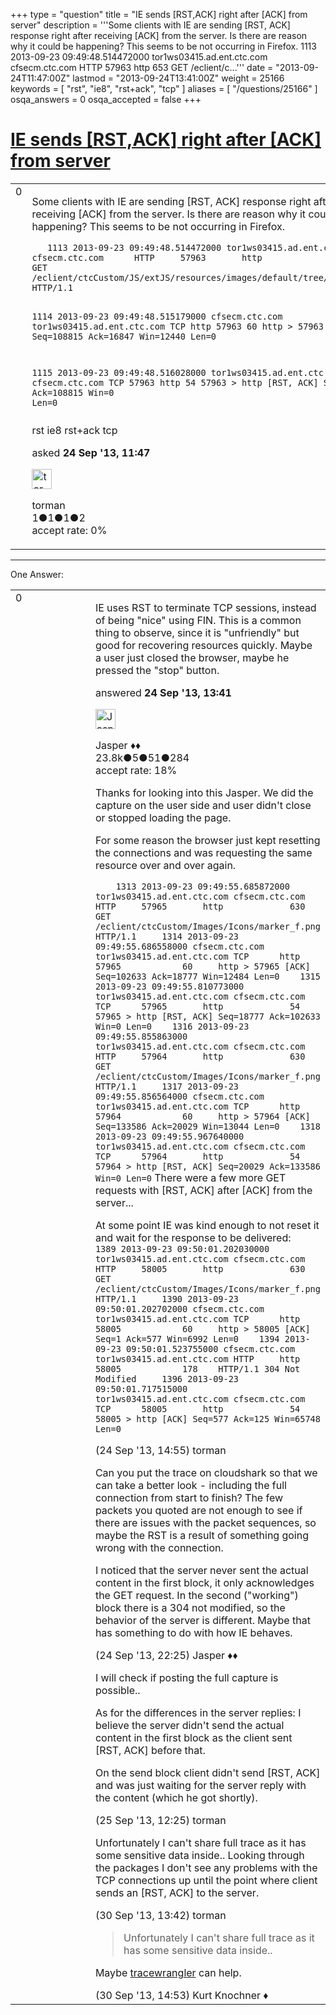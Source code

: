 +++
type = "question"
title = "IE sends [RST,ACK] right after [ACK] from server"
description = '''Some clients with IE are sending [RST, ACK] response right after receiving [ACK] from the server. Is there are reason why it could be happening? This seems to be not occurring in Firefox.  1113 2013-09-23 09:49:48.514472000 tor1ws03415.ad.ent.ctc.com cfsecm.ctc.com HTTP 57963 http 653 GET /eclient/c...'''
date = "2013-09-24T11:47:00Z"
lastmod = "2013-09-24T13:41:00Z"
weight = 25166
keywords = [ "rst", "ie8", "rst+ack", "tcp" ]
aliases = [ "/questions/25166" ]
osqa_answers = 0
osqa_accepted = false
+++

<div class="headNormal">

# [IE sends \[RST,ACK\] right after \[ACK\] from server](/questions/25166/ie-sends-rstack-right-after-ack-from-server)

</div>

<div id="main-body">

<div id="askform">

<table id="question-table" style="width:100%;"><colgroup><col style="width: 50%" /><col style="width: 50%" /></colgroup><tbody><tr class="odd"><td style="width: 30px; vertical-align: top"><div class="vote-buttons"><div id="post-25166-score" class="post-score" title="current number of votes">0</div><div id="favorite-count" class="favorite-count"></div></div></td><td><div id="item-right"><div class="question-body"><p>Some clients with IE are sending [RST, ACK] response right after receiving [ACK] from the server. Is there are reason why it could be happening? This seems to be not occurring in Firefox.</p><pre><code>   1113 2013-09-23 09:49:48.514472000 tor1ws03415.ad.ent.ctc.com cfsecm.ctc.com      HTTP     57963       http             653    GET /eclient/ctcCustom/JS/extJS/resources/images/default/tree/elbow.gif HTTP/1.1

   1114 2013-09-23 09:49:48.515179000 cfsecm.ctc.com      tor1ws03415.ad.ent.ctc.com TCP      http        57963            60     http &gt; 57963 [ACK] Seq=108815 Ack=16847 Win=12440 Len=0

   1115 2013-09-23 09:49:48.516028000 tor1ws03415.ad.ent.ctc.com cfsecm.ctc.com      TCP      57963       http             54     57963 &gt; http [RST, ACK] Seq=16847 Ack=108815 Win=0 Len=0</code></pre></div><div id="question-tags" class="tags-container tags">rst ie8 rst+ack tcp</div><div id="question-controls" class="post-controls"></div><div class="post-update-info-container"><div class="post-update-info post-update-info-user"><p>asked <strong>24 Sep '13, 11:47</strong></p><img src="https://secure.gravatar.com/avatar/adefe25da4c331e751bf09694b23bd02?s=32&amp;d=identicon&amp;r=g" class="gravatar" width="32" height="32" alt="torman&#39;s gravatar image" /><p>torman<br />
<span class="score" title="1 reputation points">1</span><span title="1 badges"><span class="badge1">●</span><span class="badgecount">1</span></span><span title="1 badges"><span class="silver">●</span><span class="badgecount">1</span></span><span title="2 badges"><span class="bronze">●</span><span class="badgecount">2</span></span><br />
<span class="accept_rate" title="Rate of the user&#39;s accepted answers">accept rate:</span> <span title="torman has no accepted answers">0%</span></p></div></div><div id="comments-container-25166" class="comments-container"></div><div id="comment-tools-25166" class="comment-tools"></div><div class="clear"></div><div id="comment-25166-form-container" class="comment-form-container"></div><div class="clear"></div></div></td></tr></tbody></table>

------------------------------------------------------------------------

<div class="tabBar">

<span id="sort-top"></span>

<div class="headQuestions">

One Answer:

</div>

</div>

<span id="25175"></span>

<div id="answer-container-25175" class="answer">

<table style="width:100%;"><colgroup><col style="width: 50%" /><col style="width: 50%" /></colgroup><tbody><tr class="odd"><td style="width: 30px; vertical-align: top"><div class="vote-buttons"><div id="post-25175-score" class="post-score" title="current number of votes">0</div></div></td><td><div class="item-right"><div class="answer-body"><p>IE uses RST to terminate TCP sessions, instead of being "nice" using FIN. This is a common thing to observe, since it is "unfriendly" but good for recovering resources quickly. Maybe a user just closed the browser, maybe he pressed the "stop" button.</p></div><div class="answer-controls post-controls"></div><div class="post-update-info-container"><div class="post-update-info post-update-info-user"><p>answered <strong>24 Sep '13, 13:41</strong></p><img src="https://secure.gravatar.com/avatar/c578ba2967741f25aebd6afef702f432?s=32&amp;d=identicon&amp;r=g" class="gravatar" width="32" height="32" alt="Jasper&#39;s gravatar image" /><p>Jasper ♦♦<br />
<span class="score" title="23806 reputation points"><span>23.8k</span></span><span title="5 badges"><span class="badge1">●</span><span class="badgecount">5</span></span><span title="51 badges"><span class="silver">●</span><span class="badgecount">51</span></span><span title="284 badges"><span class="bronze">●</span><span class="badgecount">284</span></span><br />
<span class="accept_rate" title="Rate of the user&#39;s accepted answers">accept rate:</span> <span title="Jasper has 263 accepted answers">18%</span></p></div></div><div id="comments-container-25175" class="comments-container"><span id="25176"></span><div id="comment-25176" class="comment"><div id="post-25176-score" class="comment-score"></div><div class="comment-text"><p>Thanks for looking into this Jasper. We did the capture on the user side and user didn't close or stopped loading the page.</p><p>For some reason the browser just kept resetting the connections and was requesting the same resource over and over again.</p><p><code>    1313 2013-09-23 09:49:55.685872000 tor1ws03415.ad.ent.ctc.com cfsecm.ctc.com      HTTP     57965       http             630    GET /eclient/ctcCustom/Images/Icons/marker_f.png HTTP/1.1     1314 2013-09-23 09:49:55.686558000 cfsecm.ctc.com      tor1ws03415.ad.ent.ctc.com TCP      http        57965            60     http &gt; 57965 [ACK] Seq=102633 Ack=18777 Win=12484 Len=0    1315 2013-09-23 09:49:55.810773000 tor1ws03415.ad.ent.ctc.com cfsecm.ctc.com      TCP      57965       http             54     57965 &gt; http [RST, ACK] Seq=18777 Ack=102633 Win=0 Len=0    1316 2013-09-23 09:49:55.855863000 tor1ws03415.ad.ent.ctc.com cfsecm.ctc.com      HTTP     57964       http             630    GET /eclient/ctcCustom/Images/Icons/marker_f.png HTTP/1.1     1317 2013-09-23 09:49:55.856564000 cfsecm.ctc.com      tor1ws03415.ad.ent.ctc.com TCP      http        57964            60     http &gt; 57964 [ACK] Seq=133586 Ack=20029 Win=13044 Len=0    1318 2013-09-23 09:49:55.967640000 tor1ws03415.ad.ent.ctc.com cfsecm.ctc.com      TCP      57964       http             54     57964 &gt; http [RST, ACK] Seq=20029 Ack=133586 Win=0 Len=0</code> There were a few more GET requests with [RST, ACK] after [ACK] from the server...</p><p>At some point IE was kind enough to not reset it and wait for the response to be delivered: <code>    1389 2013-09-23 09:50:01.202030000 tor1ws03415.ad.ent.ctc.com cfsecm.ctc.com      HTTP     58005       http             630    GET /eclient/ctcCustom/Images/Icons/marker_f.png HTTP/1.1     1390 2013-09-23 09:50:01.202702000 cfsecm.ctc.com      tor1ws03415.ad.ent.ctc.com TCP      http        58005            60     http &gt; 58005 [ACK] Seq=1 Ack=577 Win=6992 Len=0    1394 2013-09-23 09:50:01.523755000 cfsecm.ctc.com      tor1ws03415.ad.ent.ctc.com HTTP     http        58005            178    HTTP/1.1 304 Not Modified     1396 2013-09-23 09:50:01.717515000 tor1ws03415.ad.ent.ctc.com cfsecm.ctc.com      TCP      58005       http             54     58005 &gt; http [ACK] Seq=577 Ack=125 Win=65748 Len=0</code></p></div><div id="comment-25176-info" class="comment-info"><span class="comment-age">(24 Sep '13, 14:55)</span> torman</div></div><span id="25186"></span><div id="comment-25186" class="comment"><div id="post-25186-score" class="comment-score"></div><div class="comment-text"><p>Can you put the trace on cloudshark so that we can take a better look - including the full connection from start to finish? The few packets you quoted are not enough to see if there are issues with the packet sequences, so maybe the RST is a result of something going wrong with the connection.</p><p>I noticed that the server never sent the actual content in the first block, it only acknowledges the GET request. In the second ("working") block there is a 304 not modified, so the behavior of the server is different. Maybe that has something to do with how IE behaves.</p></div><div id="comment-25186-info" class="comment-info"><span class="comment-age">(24 Sep '13, 22:25)</span> Jasper ♦♦</div></div><span id="25236"></span><div id="comment-25236" class="comment"><div id="post-25236-score" class="comment-score"></div><div class="comment-text"><p>I will check if posting the full capture is possible..</p><p>As for the differences in the server replies: I believe the server didn't send the actual content in the first block as the client sent [RST, ACK] before that.</p><p>On the send block client didn't send [RST, ACK] and was just waiting for the server reply with the content (which he got shortly).</p></div><div id="comment-25236-info" class="comment-info"><span class="comment-age">(25 Sep '13, 12:25)</span> torman</div></div><span id="25416"></span><div id="comment-25416" class="comment"><div id="post-25416-score" class="comment-score"></div><div class="comment-text"><p>Unfortunately I can't share full trace as it has some sensitive data inside.. Looking through the packages I don't see any problems with the TCP connections up until the point where client sends an [RST, ACK] to the server.</p></div><div id="comment-25416-info" class="comment-info"><span class="comment-age">(30 Sep '13, 13:42)</span> torman</div></div><span id="25422"></span><div id="comment-25422" class="comment"><div id="post-25422-score" class="comment-score"></div><div class="comment-text"><blockquote><p>Unfortunately I can't share full trace as it has some sensitive data inside..</p></blockquote><p>Maybe <a href="http://www.tracewrangler.com/">tracewrangler</a> can help.</p></div><div id="comment-25422-info" class="comment-info"><span class="comment-age">(30 Sep '13, 14:53)</span> Kurt Knochner ♦</div></div></div><div id="comment-tools-25175" class="comment-tools"></div><div class="clear"></div><div id="comment-25175-form-container" class="comment-form-container"></div><div class="clear"></div></div></td></tr></tbody></table>

</div>

<div class="paginator-container-left">

</div>

</div>

</div>

